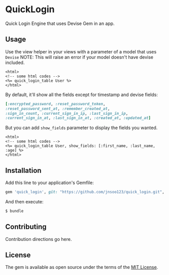 # QuickLogin
Quick Login Engine that uses Devise Gem in an app.

## Usage
Use the view helper in your views with a parameter of a model that uses `Devise`
NOTE: This will raise an error if your model doesn't have devise included.

```erb
<html>
<!-- some html codes -->
<%= quick_login_table User %>
</html>
```

By default, it'll show all the fields except for timestamp and devise fields:
```ruby
[:encrypted_password, :reset_password_token,
:reset_password_sent_at, :remember_created_at,
:sign_in_count, :current_sign_in_ip, :last_sign_in_ip,
:current_sign_in_at, :last_sign_in_at, :created_at, :updated_at]
```

But you can add `show_fields` parameter to display the fields you wanted.

```erb
<html>
<!-- some html codes -->
<%= quick_login_table User, show_fields: [:first_name, :last_name, :age] %>
</html>
```

## Installation
Add this line to your application's Gemfile:

```ruby
gem 'quick_login', git: "https://github.com/jnsoo123/quick_login.git", branch: 'develop'
```

And then execute:
```bash
$ bundle
```

## Contributing
Contribution directions go here.

## License
The gem is available as open source under the terms of the [MIT License](http://opensource.org/licenses/MIT).
